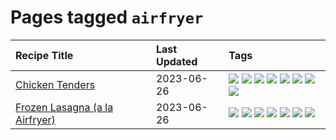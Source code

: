 # Pages tagged `airfryer`

|Recipe Title|Last Updated|Tags
|:---|:---|:---|
|[Chicken Tenders](../recipes/chickentenders.md)|2023-06-26|[![](https://img.shields.io/badge/tag-airfryer-208450)](../tags/airfryer.md) [![](https://img.shields.io/badge/tag-amazing-e4f90)](../tags/amazing.md) [![](https://img.shields.io/badge/tag-battered-1433c8)](../tags/battered.md) [![](https://img.shields.io/badge/tag-chicken-f6b493)](../tags/chicken.md) [![](https://img.shields.io/badge/tag-crumbed-13fda6)](../tags/crumbed.md) [![](https://img.shields.io/badge/tag-messy-9fef19)](../tags/messy.md) [![](https://img.shields.io/badge/tag-mine-d4602a)](../tags/mine.md) [![](https://img.shields.io/badge/tag-sides-1754e4)](../tags/sides.md)|
|[Frozen Lasagna (a la Airfryer)](../recipes/lasagnaairfryer.md)|2023-06-26|[![](https://img.shields.io/badge/tag-Italian-91514)](../tags/Italian.md) [![](https://img.shields.io/badge/tag-airfryer-208450)](../tags/airfryer.md) [![](https://img.shields.io/badge/tag-cheesey-517a72)](../tags/cheesey.md) [![](https://img.shields.io/badge/tag-easy-f1d19f)](../tags/easy.md) [![](https://img.shields.io/badge/tag-mine-d4602a)](../tags/mine.md) [![](https://img.shields.io/badge/tag-pasta-6984a1)](../tags/pasta.md) [![](https://img.shields.io/badge/tag-reheating-bb15fd)](../tags/reheating.md)|